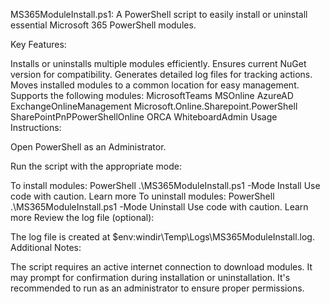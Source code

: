 MS365ModuleInstall.ps1: A PowerShell script to easily install or uninstall essential Microsoft 365 PowerShell modules.

Key Features:

Installs or uninstalls multiple modules efficiently.
Ensures current NuGet version for compatibility.
Generates detailed log files for tracking actions.
Moves installed modules to a common location for easy management.
Supports the following modules:
MicrosoftTeams
MSOnline
AzureAD
ExchangeOnlineManagement
Microsoft.Online.Sharepoint.PowerShell
SharePointPnPPowerShellOnline
ORCA
WhiteboardAdmin
Usage Instructions:

Open PowerShell as an Administrator.

Run the script with the appropriate mode:

To install modules:
PowerShell
.\MS365ModuleInstall.ps1 -Mode Install
Use code with caution. Learn more
To uninstall modules:
PowerShell
.\MS365ModuleInstall.ps1 -Mode Uninstall
Use code with caution. Learn more
Review the log file (optional):

The log file is created at $env:windir\Temp\Logs\MS365ModuleInstall.log.
Additional Notes:

The script requires an active internet connection to download modules.
It may prompt for confirmation during installation or uninstallation.
It's recommended to run as an administrator to ensure proper permissions.
